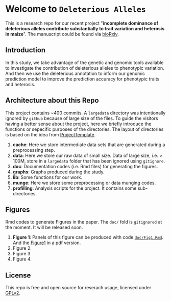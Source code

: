 # Welcome to `Deleterious Alleles`
This is a research repo for our recent project "**incomplete dominance of deleterious alleles contribute substantially to trait variation and heterosis in maize**". The manuscript could be found via [bioRxiv]().

## Introduction
In this study, we take advantage of the genetic and genomic tools available to investigate the contribution of deleterious alleles to phenotypic variation. And then we use the deleterious annotation to inform our genomic prediction model to improve the prediction accuracy for phenotypic traits and heterosis.

## Architecture about this Repo
This project contains ~400 commits. A `largedata` directory was intentionally ignored by `github` because of large size of the files. To guide the visitors having a better sense about the project, here we briefly introduce the functions or sepecific purposes of the directories. The layout of directories is based on the idea from [ProjectTemplate](http://projecttemplate.net/architecture.html). 

1. **cache**: Here we store intermediate data sets that are generated during a preprocessing step.
2. **data**: Here we store our raw data of small size. Data of large size, i.e. > 100M, store in a `largedata` folder that has been ignored using `gitignore`.
3. **doc**: Documentation codes (i.e. Rmd files) for generating the figures.
4. **graphs**: Graphs produced during the study.
5. **lib**: Some functions for our work.
6. **munge**: Here we store some preprocessing or data munging codes.
7. **profilling**: Analysis scripts for the project. It contains some sub-directories.

## Figures
Rmd codes to generate Figures in the paper. The `doc/` fold is `gitignored` at the moment. It will be released soon.

1. **Figure 1**: Panels of this figure can be produced with code [`doc/Fig1.Rmd`](https://github.com/yangjl/pvpDiallel/blob/master/doc/Fig1.Rmd). And the [Figure1](https://github.com/yangjl/pvpDiallel/blob/master/doc/Fig1.pdf) in a pdf version.
2. Figure 2.
3. Figure 3.
4. Figure 4.

## License
This repo is free and open source for reserach usage, licensed under [GPLv2](https://www.gnu.org/licenses/old-licenses/gpl-2.0.en.html).

